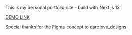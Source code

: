 This is my personal portfolio site - build with Next.js 13.

[DEMO LINK](https://personal-portfolio-site-gamma.vercel.app/)

Special thanks for the [Figma](<https://www.figma.com/file/1eXWgJOB2W62ycQU1C1pq7/Portfolio-for-Developers-Concept-V.2-(Community)?type=design&node-id=0-1&mode=design&t=s3VmY432f8IXKpyJ-0>) concept to [darelove_designs](https://www.instagram.com/darelova_designs/)
